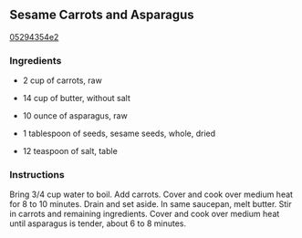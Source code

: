 ## Sesame Carrots and Asparagus

[05294354e2](http://www.food.com/recipe/sesame-carrots-and-asparagus-165488)

### Ingredients

 - 2 cup of carrots, raw

 - 14 cup of butter, without salt

 - 10 ounce of asparagus, raw

 - 1 tablespoon of seeds, sesame seeds, whole, dried

 - 12 teaspoon of salt, table

### Instructions

Bring 3/4 cup water to boil. Add carrots. Cover and cook over medium heat for 8 to 10 minutes. Drain and set aside. In same saucepan, melt butter. Stir in carrots and remaining ingredients. Cover and cook over medium heat until asparagus is tender, about 6 to 8 minutes.